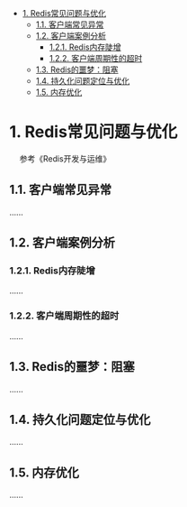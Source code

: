 <!-- TOC -->

- [1. Redis常见问题与优化](#1-redis常见问题与优化)
    - [1.1. 客户端常见异常](#11-客户端常见异常)
    - [1.2. 客户端案例分析](#12-客户端案例分析)
        - [1.2.1. Redis内存陡增](#121-redis内存陡增)
        - [1.2.2. 客户端周期性的超时](#122-客户端周期性的超时)
    - [1.3. Redis的噩梦：阻塞](#13-redis的噩梦阻塞)
    - [1.4. 持久化问题定位与优化](#14-持久化问题定位与优化)
    - [1.5. 内存优化](#15-内存优化)

<!-- /TOC -->

# 1. Redis常见问题与优化  
&emsp; 参考《Redis开发与运维》  


<!-- 

Redis 越来越慢？常见延迟问题定位与分析 
https://mp.weixin.qq.com/s/Abb2muE0GaVRYswqwxfJCw
 线上Redis高并发性能调优实践 
 https://mp.weixin.qq.com/s/JFNqQWS5GrCW5Q2kmeNVrw
【95期】面试官：你遇到 Redis 线上连接超时一般如何处理？ 
https://mp.weixin.qq.com/s/LqeeCviPW84ykfPhluTMlQ
一次生产环境redis内存占用居高不下问题排查
https://blog.csdn.net/eene894777/article/details/102820565?utm_medium=distribute.pc_relevant_t0.none-task-blog-BlogCommendFromMachineLearnPai2-1.channel_param&depth_1-utm_source=distribute.pc_relevant_t0.none-task-blog-BlogCommendFromMachineLearnPai2-1.channel_param

https://blog.csdn.net/Zhenxue_Xu/article/details/90727983
https://www.cnblogs.com/yinliang/p/7498529.html
https://blog.csdn.net/weixin_41507324/article/details/90742075?utm_medium=distribute.pc_relevant.none-task-blog-title-5&spm=1001.2101.3001.4242


记录一次生产环境中Redis内存增长异常排查全流程！ 
https://mp.weixin.qq.com/s/1Rqzn4juKMqlNK9sBzlGig

 **内存占用率
https://mp.weixin.qq.com/s/insu_PySCOo4SWAUB0Nopg
-->

## 1.1. 客户端常见异常  
......

## 1.2. 客户端案例分析  
### 1.2.1. Redis内存陡增  
......
### 1.2.2. 客户端周期性的超时  
......

## 1.3. Redis的噩梦：阻塞  
......

## 1.4. 持久化问题定位与优化
......

## 1.5. 内存优化  
......